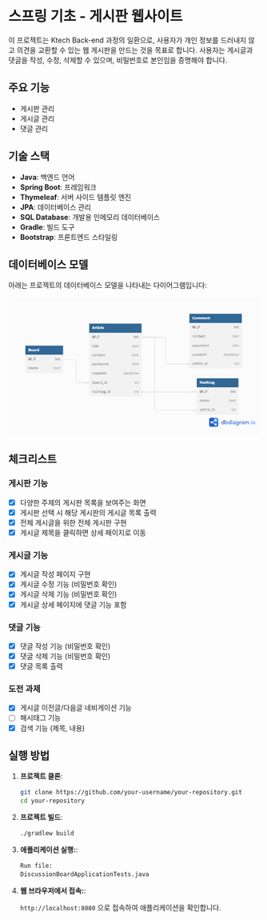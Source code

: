 # 스프링 기초 - 게시판 웹사이트

이 프로젝트는 Ktech Back-end 과정의 일환으로, 사용자가 개인 정보를 드러내지 않고 의견을 교환할 수 있는 웹 게시판을 만드는 것을 목표로 합니다. 사용자는 게시글과 댓글을 작성, 수정, 삭제할 수 있으며, 비밀번호로 본인임을 증명해야 합니다.

## 주요 기능

- 게시판 관리
- 게시글 관리
- 댓글 관리

## 기술 스택

- **Java**: 백엔드 언어
- **Spring Boot**: 프레임워크
- **Thymeleaf**: 서버 사이드 템플릿 엔진
- **JPA**: 데이터베이스 관리
- **SQL Database**: 개발용 인메모리 데이터베이스
- **Gradle**: 빌드 도구
- **Bootstrap**: 프론트엔드 스타일링

## 데이터베이스 모델

아래는 프로젝트의 데이터베이스 모델을 나타내는 다이어그램입니다:

![Database Schema](disscusion-board.png)


## 체크리스트

### 게시판 기능
- [x] 다양한 주제의 게시판 목록을 보여주는 화면
- [x] 게시판 선택 시 해당 게시판의 게시글 목록 출력
- [x] 전체 게시글을 위한 전체 게시판 구현
- [x] 게시글 제목을 클릭하면 상세 페이지로 이동

### 게시글 기능
- [x] 게시글 작성 페이지 구현
- [x] 게시글 수정 기능 (비밀번호 확인)
- [x] 게시글 삭제 기능 (비밀번호 확인)
- [x] 게시글 상세 페이지에 댓글 기능 포함

### 댓글 기능
- [x] 댓글 작성 기능 (비밀번호 확인)
- [x] 댓글 삭제 기능 (비밀번호 확인)
- [x] 댓글 목록 출력

### 도전 과제
- [x] 게시글 이전글/다음글 네비게이션 기능
- [ ] 해시태그 기능
- [x] 검색 기능 (제목, 내용)

## 실행 방법

1. **프로젝트 클론**:
   ```bash
   git clone https://github.com/your-username/your-repository.git
   cd your-repository

2. **프로젝트 빌드**:
   ```bash
   ./gradlew build

3. **애플리케이션 실행:**:
     ```bash
    Run file: 
    DiscussionBoardApplicationTests.java

4. **웹 브라우저에서 접속:**:
    
    `http://localhost:8080` 으로 접속하여 애플리케이션을 확인합니다.
   
